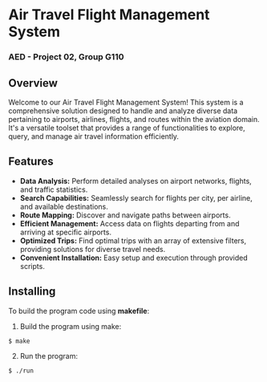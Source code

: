 # Air Travel Flight Management System
### AED - Project 02, Group G110

## Overview
Welcome to our Air Travel Flight Management System! This system is a comprehensive 
solution designed to handle and analyze diverse data pertaining to airports, airlines, 
flights, and routes within the aviation domain. It's a versatile toolset that provides 
a range of functionalities to explore, query, and manage air travel information efficiently.

## Features
- **Data Analysis:** Perform detailed analyses on airport networks, flights, and traffic statistics.
- **Search Capabilities:** Seamlessly search for flights per city, per airline, and available destinations.
- **Route Mapping:** Discover and navigate paths between airports.
- **Efficient Management:** Access data on flights departing from and arriving at specific airports.
- **Optimized Trips:** Find optimal trips with an array of extensive filters, providing solutions for diverse travel needs.
- **Convenient Installation:** Easy setup and execution through provided scripts.

## Installing
To build the program code using **makefile**:

1. Build the program using make:
```bash
$ make
```

2. Run the program:
```bash
$ ./run
```

